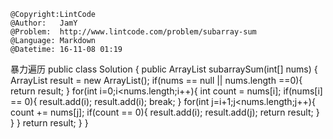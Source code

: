 ```
@Copyright:LintCode
@Author:   JamY
@Problem:  http://www.lintcode.com/problem/subarray-sum
@Language: Markdown
@Datetime: 16-11-08 01:19
```

暴力遍历
public class Solution {
    public ArrayList<Integer> subarraySum(int[] nums) {
        ArrayList<Integer> result = new ArrayList<Integer>();
        if(nums == null || nums.length ==0){
            return result;
        }
        for(int i=0;i<nums.length;i++){
            int count = nums[i];
            if(nums[i] == 0){
                result.add(i);
                result.add(i);
                break;
            }
            for(int j=i+1;j<nums.length;j++){
                count += nums[j];
                if(count == 0){
                    result.add(i);
                    result.add(j);
                    return result;
                }
            }
        }
        return result;
    }
}